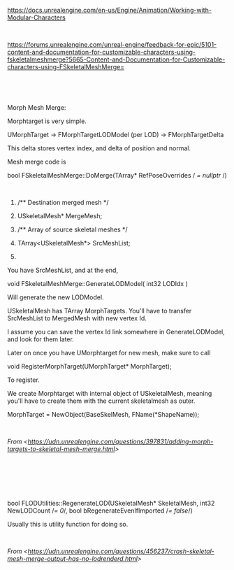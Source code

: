 <https://docs.unrealengine.com/en-us/Engine/Animation/Working-with-Modular-Characters>

 

<https://forums.unrealengine.com/unreal-engine/feedback-for-epic/5101-content-and-documentation-for-customizable-characters-using-fskeletalmeshmerge?5665-Content-and-Documentation-for-Customizable-characters-using-FSkeletalMeshMerge=>

 

 



Morph Mesh Merge:

Morphtarget is very simple.

UMorphTarget -&gt; FMorphTargetLODModel (per LOD) -&gt; FMorphTargetDelta

This delta stores vertex index, and delta of position and normal.

Mesh merge code is

bool FSkeletalMeshMerge::DoMerge(TArray\* RefPoseOverrides / *= nullptr* /)

 

1.  /\*\* Destination merged mesh \*/

2.  USkeletalMesh\* MergeMesh;

3.  /\*\* Array of source skeletal meshes \*/

4.  TArray&lt;USkeletalMesh\*&gt; SrcMeshList;

5.   

You have SrcMeshList, and at the end,

void FSkeletalMeshMerge::GenerateLODModel( int32 LODIdx )

Will generate the new LODModel.

USkeletalMesh has TArray MorphTargets. You'll have to transfer SrcMeshList to MergedMesh with new vertex Id.

I assume you can save the vertex Id link somewhere in GenerateLODModel, and look for them later.

Later on once you have UMorphtarget for new mesh, make sure to call

void RegisterMorphTarget(UMorphTarget\* MorphTarget);

To register.

We create Morphtarget with internal object of USkeletalMesh, meaning you'll have to create them with the current skeletalmesh as outer.

MorphTarget = NewObject(BaseSkelMesh, FName(\*ShapeName));

 

*From &lt;<https://udn.unrealengine.com/questions/397831/adding-morph-targets-to-skeletal-mesh-merge.html>&gt;*

 

 

 

bool FLODUtilities::RegenerateLOD(USkeletalMesh\* SkeletalMesh, int32 NewLODCount /*= 0*/, bool bRegenerateEvenIfImported /*= false*/)

Usually this is utility function for doing so.

 

*From &lt;<https://udn.unrealengine.com/questions/456237/crash-skeletal-mesh-merge-output-has-no-lodrenderd.html>&gt;*
